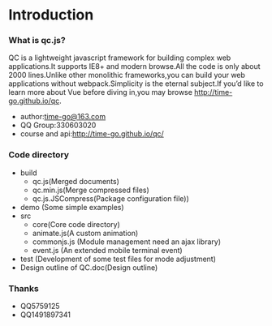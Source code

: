 # Introduction
### What is qc.js?
QC is a lightweight javascript framework for building complex web applications.It supports IE8+ and modern browse.All the code is only about 2000 lines.Unlike other monolithic frameworks,you can build your web applications without webpack.Simplicity is the eternal subject.If you’d like to learn more about Vue before diving in,you may browse http://time-go.github.io/qc.
+ author:time-go@163.com
+ QQ Group:330603020
+ course and api:http://time-go.github.io/qc/

### Code directory
- build
    - qc.js(Merged documents)
    - qc.min.js(Merge compressed files)
    - qc.js.JSCompress(Package configuration file))
- demo (Some simple examples)
- src 
    + core(Core code directory)
    - animate.js(A custom animation)
    - commonjs.js (Module management need an ajax library)
    - event.js (An extended mobile terminal event)
- test (Development of some test files for mode adjustment)
- Design outline of QC.doc(Design outline)

### Thanks
+ QQ5759125
+ QQ1491897341